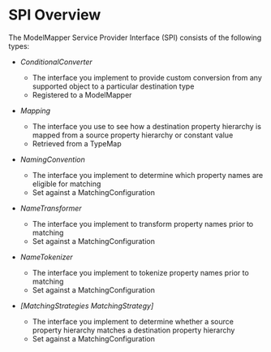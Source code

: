 # SPI Overview

The ModelMapper Service Provider Interface (SPI) consists of the following types:

  * *ConditionalConverter*
    * The interface you implement to provide custom conversion from any supported object to a particular destination type
    * Registered to a ModelMapper

  * *Mapping*
    * The interface you use to see how a destination property hierarchy is mapped from a source property hierarchy or constant value
    * Retrieved from a TypeMap

  * *NamingConvention*
    * The interface you implement to determine which property names are eligible for matching
    * Set against a MatchingConfiguration

  * *NameTransformer*
    * The interface you implement to transform property names prior to matching
    * Set against a MatchingConfiguration

  * *NameTokenizer*
    * The interface you implement to tokenize property names prior to matching
    * Set against a MatchingConfiguration

  * *[MatchingStrategies MatchingStrategy]*
    * The interface you implement to determine whether a source property hierarchy matches a destination property hierarchy
    * Set against a MatchingConfiguration
